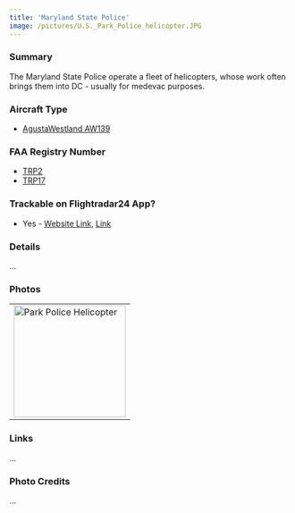 ```yaml
---
title: 'Maryland State Police'
image: /pictures/U.S._Park_Police_helicopter.JPG
---
```


### Summary

The Maryland State Police operate a fleet of helicopters, whose work often brings them into DC - usually for medevac purposes. 

### Aircraft Type
* [AgustaWestland AW139](https://en.wikipedia.org/wiki/AgustaWestland_AW139)

### FAA Registry Number
* [TRP2](https://registry.faa.gov/aircraftinquiry/NNum_Results.aspx?NNumbertxt=TRP2)
* [TRP17](https://registry.faa.gov/aircraftinquiry/NNum_Results.aspx?NNumbertxt=TRP17)

### Trackable on Flightradar24 App?
* Yes - [Website Link](https://www.flightradar24.com/data/aircraft/TRP2), [Link](https://www.flightradar24.com/data/aircraft/TRP17)

### Details

...

### Photos 

<table style="width:100%">
  <tr>
    <td><img src="https://helicoptersofdc.com/pictures/U.S._Park_Police_helicopter.JPG" alt="Park Police Helicopter" width="200"></td>
  </tr>
  </table>

### Links
...

### Photo Credits
...
